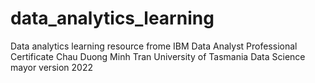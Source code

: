 # data_analytics_learning
Data analytics learning resource frome IBM Data Analyst Professional Certificate
Chau Duong Minh Tran
University of Tasmania
Data Science mayor
version 2022
